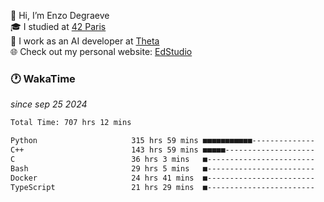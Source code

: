 👋 Hi, I’m Enzo Degraeve <br>
🎓 I studied at [42 Paris](https://42.fr/)<br>
💼 I work as an AI developer at [Theta](https://theta.mc/)<br>
🌐 Check out my personal website: [EdStudio](https://edstudio.fr/)

### 🕐 WakaTime
*since sep 25 2024*

<!--START_SECTION:waka-->

```txt
Total Time: 707 hrs 12 mins

Python                     315 hrs 59 mins ■■■■■■■■■■■--------------   42.94 %
C++                        143 hrs 59 mins ■■■■■--------------------   19.57 %
C                          36 hrs 3 mins   ■------------------------   04.90 %
Bash                       29 hrs 5 mins   ■------------------------   03.95 %
Docker                     24 hrs 41 mins  ■------------------------   03.36 %
TypeScript                 21 hrs 29 mins  ■------------------------   02.92 %
```

<!--END_SECTION:waka-->

